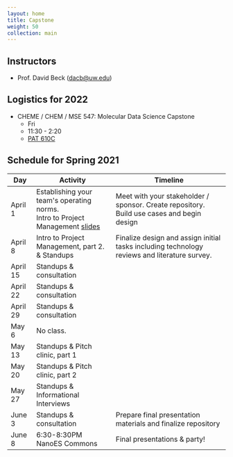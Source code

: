 ```yaml
---
layout: home
title: Capstone
weight: 50
collection: main
---
```


## Instructors

- Prof. David Beck (dacb@uw.edu)

## Logistics for 2022

- CHEME / CHEM / MSE 547: Molecular Data Science Capstone
    - Fri
    - 11:30 - 2:20
    - [PAT 610C](http://uw.edu/maps/?pat)

## Schedule for Spring 2021

|Day|Activity  |Timeline|
|--|--|--|
|April 1|Establishing your team's operating norms.<br/>Intro to Project Management [slides](https://github.com/UWDIRECT/UWDIRECT.github.io/blob/master/Wi22_content/Capstone/DIRECT%20project%20management%20and%20conflict%20resolution.pptx?raw=true)|Meet with your stakeholder / sponsor.  Create repository.  Build use cases and begin design|
|April 8| Intro to Project Management, part 2. & Standups|Finalize design and assign initial tasks including technology reviews and literature survey.|
|April 15|Standups & consultation||
|April 22|Standups & consultation||
|April 29|Standups & consultation||
|May 6|No class.||
|May 13|Standups & Pitch clinic, part 1||
|May 20|Standups & Pitch clinic, part 2||
|May 27|Standups & Informational Interviews||
|June 3|Standups & consultation|Prepare final presentation materials and finalize repository|
|June 8|6:30-8:30PM NanoES Commons|Final presentations & party!|
